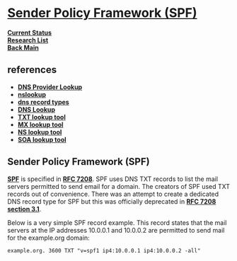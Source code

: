 # **[Sender Policy Framework (SPF)](https://www.nslookup.io/learning/dns-record-types/txt/)**

**[Current Status](../../../../development/status/weekly/current_status.md)**\
**[Research List](../../../research_list.md)**\
**[Back Main](../../../../README.md)**

## references

- **[DNS Provider Lookup](https://mxtoolbox.com/DnsLookup.aspx)**
- **[nslookup](https://www.nslookup.io/)**
- **[dns record types](https://www.nslookup.io/learning/dns-record-types/)**
- **[DNS Lookup](https://www.whoisfreaks.com/)**
- **[TXT lookup tool](https://www.nslookup.io/txt-lookup/)**
- **[MX lookup tool](https://www.nslookup.io/mx-lookup/)**
- **[NS lookup tool](https://www.nslookup.io/ns-lookup/)**
- **[SOA lookup tool](https://www.nslookup.io/soa-lookup/)**

## Sender Policy Framework (SPF)

**[SPF](https://www.nslookup.io/learning/spf-a-practical-guide/)** is specified in **[RFC 7208](https://datatracker.ietf.org/doc/html/rfc7208)**. SPF uses DNS TXT records to list the mail servers permitted to send email for a domain. The creators of SPF used TXT records out of convenience. There was an attempt to create a dedicated DNS record type for SPF but this was officially deprecated in **[RFC 7208 section 3.1](https://datatracker.ietf.org/doc/html/rfc7208#section-3.1)**.

Below is a very simple SPF record example. This record states that the mail servers at the IP addresses 10.0.0.1 and 10.0.0.2 are permitted to send mail for the example.org domain:

```example.org. 3600 TXT "v=spf1 ip4:10.0.0.1 ip4:10.0.0.2 -all"```
